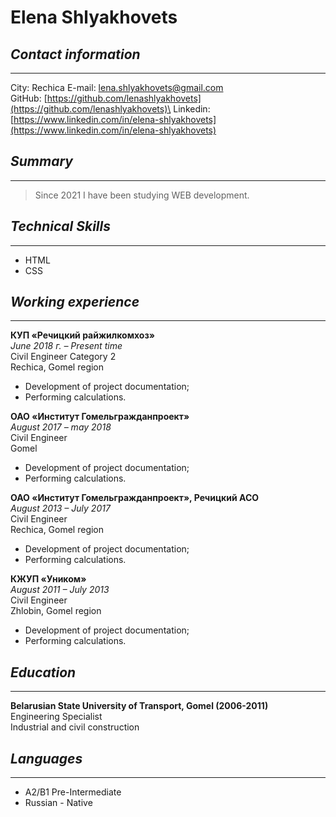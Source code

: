 # Elena Shlyakhovets

## *Contact information*
---

City: Rechica
E-mail: lena.shlyakhovets@gmail.com\
GitHub: [https://github.com/lenashlyakhovets](https://github.com/lenashlyakhovets)\
Linkedin: [https://www.linkedin.com/in/elena-shlyakhovets](https://www.linkedin.com/in/elena-shlyakhovets)

## *Summary*
---

> Since 2021 I have been studying WEB development.

## *Technical Skills*
---

* HTML 
* CSS
                
## *Working experience*
---

**КУП «Речицкий райжилкомхоз»**\
*June 2018 г. – Present time*\
Civil Engineer Category 2\
Rechica, Gomel region
* Development of project documentation;
* Performing calculations.

**ОАО «Институт Гомельгражданпроект»**\
*August 2017 – may 2018*\
Civil Engineer\
Gomel
* Development of project documentation;
* Performing calculations.

**ОАО «Институт Гомельгражданпроект», Речицкий АСО**\
*August 2013 – July 2017*\
Civil Engineer\
Rechica, Gomel region
* Development of project documentation;
* Performing calculations.

**КЖУП «Уником»**\
*August 2011 – July 2013*\
Civil Engineer\
Zhlobin, Gomel region
* Development of project documentation;
* Performing calculations.

## *Education*
---
**Belarusian State University of Transport, Gomel (2006-2011)**\
Engineering Specialist\
Industrial and civil construction

## *Languages*
---

* A2/B1 Pre-Intermediate
* Russian - Native